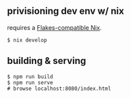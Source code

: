## privisioning dev env w/ nix

requires a [Flakes-compatible Nix](https://nixos.wiki/wiki/Flakes).

```
$ nix develop
```

## building & serving

```
$ npm run build
$ npm run serve
# browse localhost:8080/index.html
```
